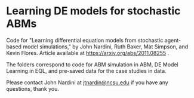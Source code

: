 # Learning DE models for stochastic ABMs
 Code for "Learning differential equation models from stochastic agent-based model simulations," by John Nardini, Ruth Baker, Mat Simpson, and Kevin Flores. Article available at https://arxiv.org/abs/2011.08255 .
 
 The folders correspond to code for ABM simulation in ABM, DE Model Learning in EQL, and pre-saved data for the case studies in data.
 
 Please contact John Nardini at jtnardin@ncsu.edu if you have any questions, thank you.
